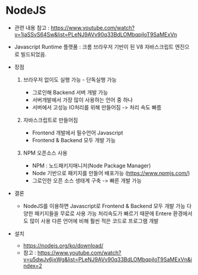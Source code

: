 # NodeJS 
 - 관련 내용 참고 : https://www.youtube.com/watch?v=1iaSSvS64Sw&list=PLeNJ9AVv90q33BdLOMbqpjloT9SaMExVn

 - Javascript Runtime 플랫폼
   : 크롬 브라우저 기반이 된 V8 자바스크립트 엔진으로 빌드되었음. 

 - 장점
     1. 브라우저 없이도 실행 가능 - 단독실행 가능
        - 그로인해 Backend 서버 개발 가능
        - 서버개발에서 가장 많이 사용하는 언어 중 하나 
        - 서버에서 고성능 IO처리를 위해 만들어짐 -> 처리 속도 빠름

     2. 자바스크립트로 만들어짐
        - Frontend 개발에서 필수언어 Javascript 
        - Frontend & Backend 모두 개발 가능

     3. NPM 오픈소스 사용
        - NPM : 노드패키지매니저(Node Package Manager)
        - Node 기반으로 패키지를 만들어 배포가능 (https://www.npmjs.com/)
        - 그로인한 오픈 소스 생태계 구축 -> 빠른 개발 가능 

 - 결론
     - NodeJS를 이용하면 Javascript로 Frontend & Backend 모두 개발 가능
       다양한 패키지들을 무료로 사용 가능
       처리속도가 빠르기 때문에 Entere 환경에서도 많이 사용
       다른 언어에 비해 훨씬 적은 코드로 프로그램 개발

- 설치 
     - https://nodejs.org/ko/download/
     - 참고 : https://www.youtube.com/watch?v=u5dwJv6jxWg&list=PLeNJ9AVv90q33BdLOMbqpjloT9SaMExVn&index=2